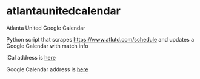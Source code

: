 # atlantaunitedcalendar
Atlanta United Google Calendar 

Python script that scrapes https://www.atlutd.com/schedule and updates a Google Calendar with match info

iCal address is [here](https://calendar.google.com/calendar/ical/3cdkhu8tso8o1i3vlv3fqa4oqk%40group.calendar.google.com/public/basic.ics)


Google Calendar address is [here](https://calendar.google.com/calendar/embed?src=3cdkhu8tso8o1i3vlv3fqa4oqk%40group.calendar.google.com&ctz=America%2FNew_York)
